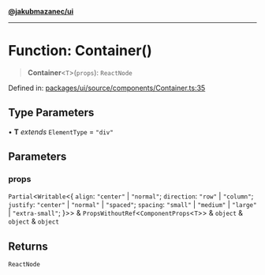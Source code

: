 [**@jakubmazanec/ui**](../README.md)

---

# Function: Container()

> **Container**\<`T`\>(`props`): `ReactNode`

Defined in:
[packages/ui/source/components/Container.ts:35](https://github.com/jakubmazanec/tools/blob/7c5f40d811171692b72a47160bc33d644201b16a/packages/ui/source/components/Container.ts#L35)

## Type Parameters

• **T** _extends_ `ElementType` = `"div"`

## Parameters

### props

`Partial`\<`Writable`\<\{ `align`: `"center"` \| `"normal"`; `direction`: `"row"` \| `"column"`;
`justify`: `"center"` \| `"normal"` \| `"spaced"`; `spacing`: `"small"` \| `"medium"` \| `"large"`
\| `"extra-small"`; \}\>\> & `PropsWithoutRef`\<`ComponentProps`\<`T`\>\> & `object` & `object` &
`object`

## Returns

`ReactNode`
